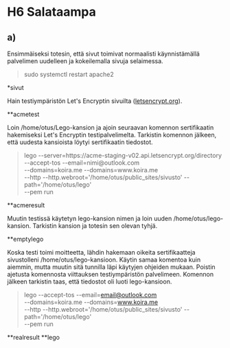 # H6 Salataampa

## a)

Ensimmäiseksi totesin, että sivut toimivat normaalisti käynnistämällä palvelimen uudelleen ja kokeilemalla sivuja selaimessa.

>sudo systemctl restart apache2

*sivut


Hain testiympäristön Let's Encryptin sivuilta ([letsencrypt.org](https://letsencrypt.org/fi/docs/staging-environment/)).

**acmetest

Loin /home/otus/Lego-kansion ja ajoin seuraavan komennon sertifikaatin hakemiseksi Let's Encryptin testipalvelimelta. Tarkistin komennon jälkeen, että uudesta kansioista löytyi sertifikaatin tiedostot.
 
>lego --server=https:<!-- -->//acme-staging-v02.api.letsencrypt.org/directory  
>--accept-tos --email=nimi<!-- -->@outlook.com  
>--domains=koira.me --domains=www<!-- -->.koira.me  
>--http --http.webroot='/home/otus/public_sites/sivusto' --path='/home/otus/lego'  
>--pem run

**acmeresult

Muutin testissä käytetyn lego-kansion nimen ja loin uuden /home/otus/lego-kansion. Tarkistin kansion ja totesin sen olevan tyhjä.

**emptylego

Koska testi toimi moitteetta, lähdin hakemaan oikeita sertifikaatteja sivustolleni /home/otus/lego-kansioon. Käytin samaa komentoa kuin aiemmin, mutta muutin sitä tunnilla läpi käytyjen ohjeiden mukaan. Poistin ajetusta komennosta viittauksen testiympäristön palvelimeen. Komennon jälkeen tarkistin taas, että tiedostot oli luoti lego-kansioon.

>lego --accept-tos --email=email@outlook.com  
>--domains=koira.me --domains=www.koira.me  
>--http --http.webroot='/home/otus/public_sites/sivusto' --path='/home/otus/lego'  
>--pem run

**realresult
**lego






